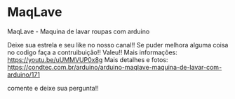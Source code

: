 # MaqLave
MaqLave - Maquina de lavar roupas com arduino

Deixe sua estrela e seu like no nosso canal!! Se puder melhora alguma coisa no codigo faça a contruibuição!! Valeu!!
Mais informações: https://youtu.be/uUMMVUP0x8g
Mais detalhes e fotos: https://condtec.com.br/arduino/arduino-maqlave-maquina-de-lavar-com-arduino/171

comente e deixe sua pergunta!!
